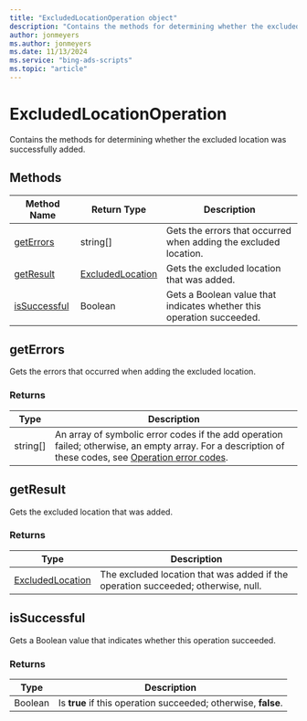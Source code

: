 ```yaml
---
title: "ExcludedLocationOperation object"
description: "Contains the methods for determining whether the excluded location was successfully added."
author: jonmeyers
ms.author: jonmeyers
ms.date: 11/13/2024
ms.service: "bing-ads-scripts"
ms.topic: "article"
---
```


# ExcludedLocationOperation

Contains the methods for determining whether the excluded location was successfully added. 


## Methods

|Method Name|Return Type|Description|
|-|-|-
[getErrors](#geterrors)|string[]|Gets the errors that occurred when adding the excluded location.
[getResult](#getresult)|[ExcludedLocation](./ExcludedLocation.md)|Gets the excluded location that was added.
[isSuccessful](#issuccessful)|Boolean|Gets a Boolean value that indicates whether this operation succeeded.

## <a name="geterrors"></a>getErrors

Gets the errors that occurred when adding the excluded location.

### Returns

|Type|Description|
|-|-
string[]|An array of symbolic error codes if the add operation failed; otherwise, an empty array. For a description of these codes, see [Operation error codes](/advertising/guides/operation-error-codes).

## <a name="getresult"></a>getResult

Gets the excluded location that was added.

### Returns

|Type|Description|
|-|-
[ExcludedLocation](./ExcludedLocation.md)|The excluded location that was added if the operation succeeded; otherwise, null.

## <a name="issuccessful"></a>isSuccessful

Gets a Boolean value that indicates whether this operation succeeded.

### Returns

|Type|Description|
|-|-
Boolean|Is **true** if this operation succeeded; otherwise, **false**.

